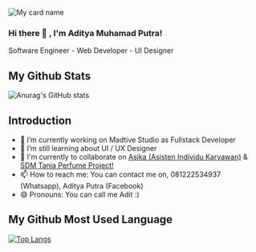 ![My card name](https://cardivo.vercel.app/api?name=Aditya%20Muhamad%20Putra%20P&description=Web%20Developer%20-%20Web%20Developer&image=https://avatars.githubusercontent.com/u/68887223?v=4&backgroundColor=%4A2CD0&instagram=_adityamputra27&linkedin=Aditya%20Muhamad%20Putra%20P&github=adityamputra27&pattern=topography&colorPattern=%2347597E&fontColor=%23ddd&iconColor=%23fff&opacity=0.5)

<!--
**adityamputra27/adityamputra27** is a ✨ _special_ ✨ repository because its `README.md` (this file) appears on your GitHub profile.
-->
<!-- - 🤔 I’m looking for help with ... -->
<!-- - 💬 Ask me about ... -->
<!-- - ⚡ Fun fact: ... -->
### Hi there 👋 , I'm Aditya Muhamad Putra!

Software Engineer - Web Developer - UI Designer

## My Github Stats
![Anurag's GitHub stats](https://github-readme-stats.vercel.app/api?username=adityamputra27&show_icons=true)
## Introduction

- 🔭 I’m currently working on Madtive Studio as Fullstack Developer
- 🌱 I’m still learning about UI / UX Designer
- 👯 I'm currently to collaborate on <a href="https://asika.id">Asika (Asisten Individu Karyawan)</a> & <a href="https://sdmtaniaperfume.co.id">SDM Tania Perfume Project!</a>
- 📫 How to reach me: You can contact me on, 081222534937 (Whatsapp), Aditya Putra (Facebook)
- 😄 Pronouns: You can call me Adit :)
<!-- [![Top Langs](https://github-readme-stats.vercel.app/api/top-langs/?username=adityamputra27)](https://github.com/adityamputra27/github-readme-stats) -->
## My Github Most Used Language
[![Top Langs](https://github-readme-stats.vercel.app/api/top-langs/?username=adityamputra27&langs_count=8)](https://github.com/adityamputra27/github-readme-stats)
<!-- [![willianrod's wakatime stats](https://github-readme-stats.vercel.app/api/wakatime?username=adityamputra27)](https://github.com/anuraghazra/github-readme-stats) -->

<!-- <img src="https://github-readme-stats.vercel.app/api/top-langs/?username=adityamputra27&theme=vue"> -->
